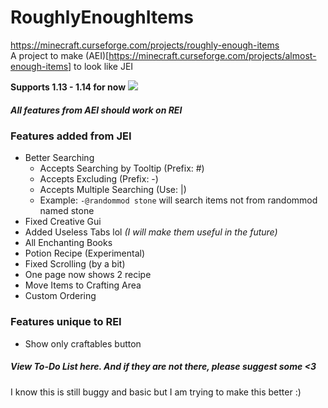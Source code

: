 # RoughlyEnoughItems
https://minecraft.curseforge.com/projects/roughly-enough-items <br>
A project to make (AEI)[https://minecraft.curseforge.com/projects/almost-enough-items] to look like JEI

**Supports 1.13 - 1.14 for now**
![](https://media.discordapp.net/attachments/480755664675667980/528908880424730636/unknown.png?width=935&height=489)

##### All features from AEI should work on REI

### Features added from JEI
- Better Searching
  - Accepts Searching by Tooltip (Prefix: #)
  - Accepts Excluding (Prefix: -)
  - Accepts Multiple Searching (Use: \|)
  - Example: `-@randommod stone` will search items not from randommod named stone
- Fixed Creative Gui
- Added Useless Tabs lol _(I will make them useful in the future)_
- All Enchanting Books
- Potion Recipe (Experimental)
- Fixed Scrolling (by a bit)
- One page now shows 2 recipe
- Move Items to Crafting Area
- Custom Ordering

### Features unique to REI
- Show only craftables button

##### View To-Do List here. And if they are not there, please suggest some <3

I know this is still buggy and basic but I am trying to make this better :)
